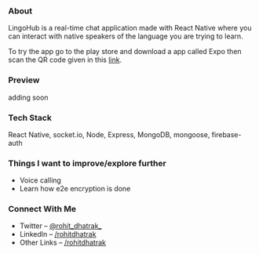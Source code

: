### About
LingoHub is a real-time chat application made with React Native where you can interact with native speakers of the language you are trying to learn.

To try the app go to the play store and download a app called Expo then scan the QR code given in this [link](https://expo.dev/@rohitdhatrak/LingoHub).

### Preview
adding soon

### Tech Stack
React Native, socket.io, Node, Express, MongoDB, mongoose, firebase-auth

### Things I want to improve/explore further
- Voice calling
- Learn how e2e encryption is done

### Connect With Me
- Twitter – [@rohit_dhatrak_](https://twitter.com/rohit_dhatrak_)
- LinkedIn – [/rohitdhatrak](https://www.linkedin.com/in/rohitdhatrak)
- Other Links – [/rohitdhatrak](https://rohitdhatrak.bio.link/)
